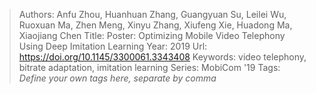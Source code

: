 > Authors: Anfu Zhou, Huanhuan Zhang, Guangyuan Su, Leilei Wu, Ruoxuan Ma, Zhen Meng, Xinyu Zhang, Xiufeng Xie, Huadong Ma, Xiaojiang Chen
> Title: Poster: Optimizing Mobile Video Telephony Using Deep Imitation Learning
> Year: 2019
> Url: https://doi.org/10.1145/3300061.3343408
> Keywords: video telephony, bitrate adaptation, imitation learning
> Series: MobiCom '19
> Tags: *Define your own tags here, separate by comma*